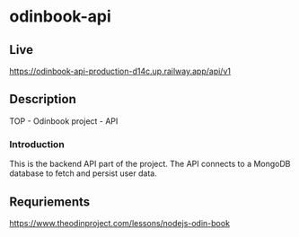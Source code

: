 # odinbook-api

## Live
https://odinbook-api-production-d14c.up.railway.app/api/v1

## Description
TOP - Odinbook project - API

### Introduction
This is the backend API part of the project. The API connects to a MongoDB database to fetch and persist user data.

## Requriements
https://www.theodinproject.com/lessons/nodejs-odin-book
